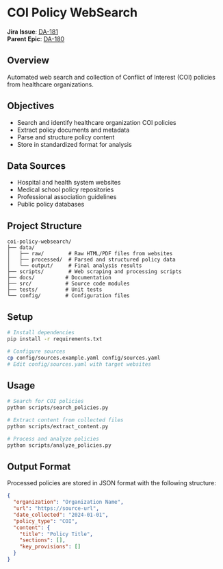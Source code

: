 # COI Policy WebSearch

**Jira Issue**: [DA-181](https://conflixis.atlassian.net/browse/DA-181)  
**Parent Epic**: [DA-180](https://conflixis.atlassian.net/browse/DA-180)

## Overview
Automated web search and collection of Conflict of Interest (COI) policies from healthcare organizations.

## Objectives
- Search and identify healthcare organization COI policies
- Extract policy documents and metadata
- Parse and structure policy content
- Store in standardized format for analysis

## Data Sources
- Hospital and health system websites
- Medical school policy repositories
- Professional association guidelines
- Public policy databases

## Project Structure
```
coi-policy-websearch/
├── data/
│   ├── raw/        # Raw HTML/PDF files from websites
│   ├── processed/  # Parsed and structured policy data
│   └── output/     # Final analysis results
├── scripts/        # Web scraping and processing scripts
├── docs/          # Documentation
├── src/           # Source code modules
├── tests/         # Unit tests
└── config/        # Configuration files
```

## Setup
```bash
# Install dependencies
pip install -r requirements.txt

# Configure sources
cp config/sources.example.yaml config/sources.yaml
# Edit config/sources.yaml with target websites
```

## Usage
```bash
# Search for COI policies
python scripts/search_policies.py

# Extract content from collected files
python scripts/extract_content.py

# Process and analyze policies
python scripts/analyze_policies.py
```

## Output Format
Processed policies are stored in JSON format with the following structure:
```json
{
  "organization": "Organization Name",
  "url": "https://source-url",
  "date_collected": "2024-01-01",
  "policy_type": "COI",
  "content": {
    "title": "Policy Title",
    "sections": [],
    "key_provisions": []
  }
}
```